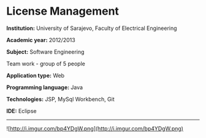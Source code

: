 # License Management

**Institution:** University of Sarajevo, Faculty of Electrical Engineering

**Academic year:** 2012/2013

**Subject:** Software Engineering

Team work - group of 5 people

**Application type:** Web

**Programming language:** Java

**Technologies:** JSP, MySql Workbench, Git

**IDE:** Eclipse

---

![http://i.imgur.com/bp4YDgW.png](http://i.imgur.com/bp4YDgW.png)
